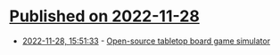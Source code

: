 # [Published on 2022-11-28](index.md)

* [2022-11-28, 15:51:33](https://news.ycombinator.com/item?id=33775085) - [Open-source tabletop board game simulator](https://github.com/drwhut/tabletop-club)
